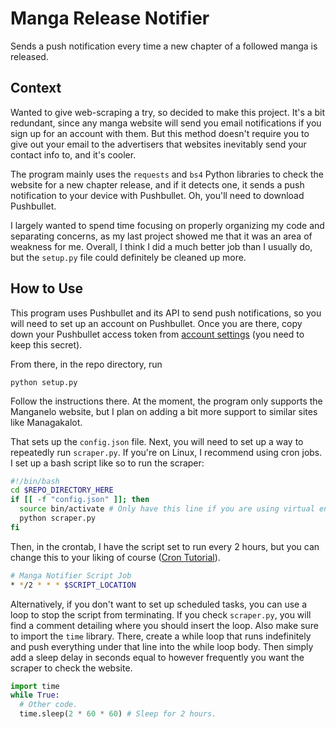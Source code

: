 # Manga Release Notifier
Sends a push notification every time a new chapter of a followed manga is released.

## Context
Wanted to give web-scraping a try, so decided to make this project. It's a bit redundant, since any manga website will send you email notifications if you sign up for an account with them. But this method doesn't require you to give out your email to the advertisers that websites inevitably send your contact info to, and it's cooler.

The program mainly uses the `requests` and `bs4` Python libraries to check the website for a new chapter release, and if it detects one, it sends a push notification to your device with Pushbullet. Oh, you'll need to download Pushbullet.

I largely wanted to spend time focusing on properly organizing my code and separating concerns, as my last project showed me that it was an area of weakness for me. Overall, I think I did a much better job than I usually do, but the `setup.py` file could definitely be cleaned up more.

## How to Use
This program uses Pushbullet and its API to send push notifications, so you will need to set up an account on Pushbullet. Once you are there, copy down your Pushbullet access token from [account settings](https://www.pushbullet.com/#settings) (you need to keep this secret).

From there, in the repo directory, run
```
python setup.py
```

Follow the instructions there. At the moment, the program only supports the Manganelo website, but I plan on adding a bit more support to similar sites like Managakalot.

That sets up the `config.json` file. Next, you will need to set up a way to repeatedly run `scraper.py`. If you're on Linux, I recommend using cron jobs. I set up a bash script like so to run the scraper:
```bash
#!/bin/bash
cd $REPO_DIRECTORY_HERE
if [[ -f "config.json" ]]; then
  source bin/activate # Only have this line if you are using virtual environments.
  python scraper.py
fi
```

Then, in the crontab, I have the script set to run every 2 hours, but you can change this to your liking of course ([Cron Tutorial](https://phoenixnap.com/kb/set-up-cron-job-linux)).
```bash
# Manga Notifier Script Job
* */2 * * * $SCRIPT_LOCATION
```

Alternatively, if you don't want to set up scheduled tasks, you can use a loop to stop the script from terminating. If you check `scraper.py`, you will find a comment detailing where you should insert the loop. Also make sure to import the `time` library. There, create a while loop that runs indefinitely and push everything under that line into the while loop body. Then simply add a sleep delay in seconds equal to however frequently you want the scraper to check the website.
```python
import time
while True:
  # Other code.
  time.sleep(2 * 60 * 60) # Sleep for 2 hours.
```
